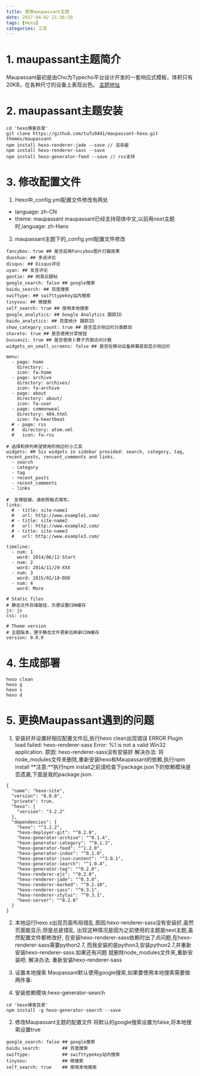 ```yaml
---
title: 更换maupassant主题
date: 2017-04-02 21:36:58
tags: [Hexo]
categories: 工具
---
```

# 1. maupassant主题简介
Maupassant最初是由Cho为Typecho平台设计开发的一套响应式模板，体积只有20KB，在各种尺寸的设备上表现出色。
[主题地址](https://github.com/tufu9441/maupassant-hexo)
<!--More-->
# 2. maupassant主题安装
```
cd 'hexo博客目录'
git clone https://github.com/tufu9441/maupassant-hexo.git themes/maupassant
npm install hexo-renderer-jade --save // 渲染器
npm install hexo-renderer-sass --save
npm install hexo-generator-feed --save // rss支持
```
# 3. 修改配置文件
1. Hexo中_config.yml配置文件修改有两处
- language: zh-CN
- theme: maupassant
maupassant已经支持简体中文,以前用next主题时,language: zh-Hans

2. maupassant主题下的_config.yml配置文件修改
```
fancybox: true ## 是否启用Fancybox图片灯箱效果
duoshuo: ## 多说评论
disqus: ## Disqus评论
uyan: ## 友言评论
gentie: ## 网易云跟帖
google_search: false ## google搜索
baidu_search: ## 百度搜索
swiftype: ## swifttypekey站内搜索
tinysou: ## 微搜索
self_search: true ## 使用本地搜索
google_analytics: ## Google Analytics 跟踪ID 
baidu_analytics: ## 百度统计 跟踪ID 
show_category_count: true ## 是否显示侧边栏分类数目
shareto: true ## 是否使用分享按钮
busuanzi: true ## 是否使用卜算子页面访问计数
widgets_on_small_screens: false ## 是否在移动设备屏幕底部显示侧边栏

menu:
  - page: home
    directory: .
    icon: fa-home
  - page: archive
    directory: archives/
    icon: fa-archive
  - page: about
    directory: about/
    icon: fa-user
  - page: commonweal
    directory: 404.html
    icon: fa-heartbeat
  # - page: rss
  #   directory: atom.xml
  #   icon: fa-rss

# 选择和排列希望使用的侧边栏小工具
widgets: ## Six widgets in sidebar provided: search, category, tag, recent_posts, rencent_comments and links.
  - search
  - category
  - tag
  - recent_posts
  - recent_comments
  - links

#  友情链接，请依照格式填写。
links:
  # - title: site-name1
  #   url: http://www.example1.com/
  # - title: site-name2
  #   url: http://www.example2.com/
  # - title: site-name3
  #   url: http://www.example3.com/

timeline:
  - num: 1
    word: 2014/06/12-Start
  - num: 2
    word: 2014/11/29-XXX
  - num: 3
    word: 2015/02/18-DDD
  - num: 4
    word: More

# Static files
# 静态文件存储路径，方便设置CDN缓存
js: js
css: css

# Theme version
# 主题版本，便于静态文件更新后刷新CDN缓存
version: 0.0.0

```
# 4. 生成部署
```
hexo clean
hexo g
hexo s
hexo d
```

# 5. 更换Maupassant遇到的问题
1. 安装好并设置好相应配置文件后,执行hexo clean出现错误
ERROR Plugin load failed: hexo-renderer-sass
Error: %1 is not a valid Win32 application.
原因: hexo-renderer-sass没有安装好
解决办法: 将node_modules文件夹删除,重新安装hexo和Maupassant的依赖,执行npm install
**注意:**执行npm install之前请检查下package.json下的依赖模块是否遗漏,下面是我的package.json.
```
{
  "name": "hexo-site",
  "version": "0.0.0",
  "private": true,
  "hexo": {
    "version": "3.2.2"
  },
  "dependencies": {
    "hexo": "^3.2.2",
    "hexo-deployer-git": "^0.2.0",
    "hexo-generator-archive": "^0.1.4",
    "hexo-generator-category": "^0.1.3",
    "hexo-generator-feed": "^1.2.0",
    "hexo-generator-index": "^0.2.0",
    "hexo-generator-json-content": "^3.0.1",
    "hexo-generator-search": "^1.0.4",
    "hexo-generator-tag": "^0.2.0",
    "hexo-renderer-ejs": "^0.2.0",
    "hexo-renderer-jade": "^0.3.0",
    "hexo-renderer-marked": "^0.2.10",
    "hexo-renderer-sass": "^0.3.1",
    "hexo-renderer-stylus": "^0.3.1",
    "hexo-server": "^0.2.0"
  }
}

```
2. 本地运行hexo s出现页面布局错乱
原因:hexo-renderer-sass没有安装好,虽然页面能显示,但是总是错乱.
出现这种情况是因为之前使用的主题是next主题,虽然配置文件都修改好,
在安装hexo-renderer-sass依赖时出了点问题,在hexo-renderer-sass需要python2.7,
而我安装的是python3,安装python2.7,并重新安装hexo-renderer-sass.如果还有问题
就删除node_modules文件夹,重新安装吧.
解决办法: 重新安装hexo-renderer-sass

3. 设置本地搜索 
Maupassant默认使用google搜索,如果要使用本地搜索需要做两件事:
1. 安装依赖模块:hexo-generator-search
```
cd 'hexo博客目录'
npm install -g hexo-generator-search --save
```
2. 修改Maupassant主题的配置文件
将默认的google搜索设置为false,将本地搜索设置true
```
google_search: false ## google搜索
baidu_search:        ## 百度搜索
swiftype:            ## swifttypekey站内搜索
tinysou:             ## 微搜索
self_search: true    ## 使用本地搜索
```